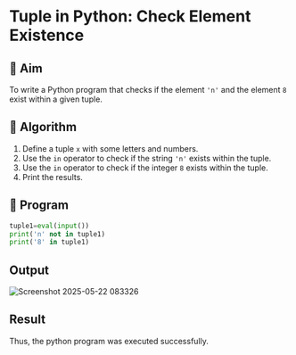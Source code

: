 # Tuple in Python: Check Element Existence

## 🎯 Aim
To write a Python program that checks if the element `'n'` and the element `8` exist within a given tuple.

## 🧠 Algorithm
1. Define a tuple `x` with some letters and numbers.
2. Use the `in` operator to check if the string `'n'` exists within the tuple.
3. Use the `in` operator to check if the integer `8` exists within the tuple.
4. Print the results.

## 🧾 Program
```python
tuple1=eval(input())
print('n' not in tuple1)
print('8' in tuple1)
```
## Output
![Screenshot 2025-05-22 083326](https://github.com/user-attachments/assets/8aacaa3d-5518-479b-8005-3a74de2ef004)

## Result
Thus, the python program was executed successfully.
